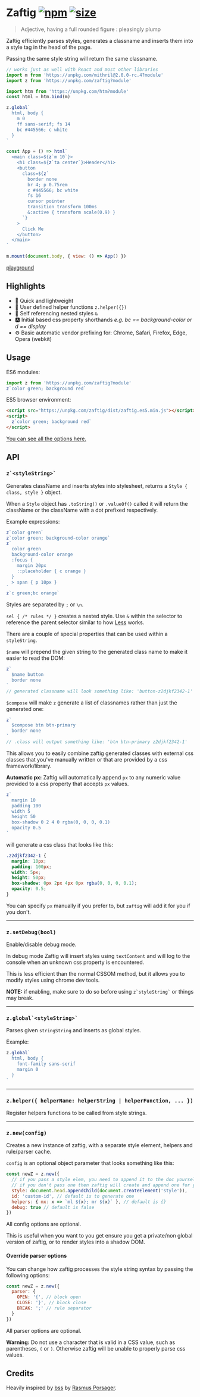 # Zaftig [![npm](https://img.shields.io/npm/v/zaftig.svg)](https://www.npmjs.com/package/zaftig) [![size](https://img.badgesize.io/https://unpkg.com/zaftig@latest/dist/zaftig.min.js.png?label=gzip&color=blue&compression=gzip)](https://unpkg.com/zaftig@latest/dist/zaftig.min.js)

> Adjective, having a full rounded figure : pleasingly plump

Zaftig efficiently parses styles, generates a classname and inserts them into a style tag in the head of the page.

Passing the same style string will return the same classname.

```jsx
// works just as well with React and most other libraries
import m from 'https://unpkg.com/mithril@2.0.0-rc.4?module'
import z from 'https://unpkg.com/zaftig?module'

import htm from 'https://unpkg.com/htm?module'
const html = htm.bind(m)

z.global`
  html, body {
    m 0
    ff sans-serif; fs 14
    bc #445566; c white
  }
`

const App = () => html`
  <main class=${z`m 10`}>
    <h1 class=${z`ta center`}>Header</h1>
    <button
      class=${z`
        border none
        br 4; p 0.75rem
        c #445566; bc white
        fs 16
        cursor pointer
        transition transform 100ms
        &:active { transform scale(0.9) }
      `}
    >
      Click Me
    </button>
  </main>
`

m.mount(document.body, { view: () => App() })
```

[playground](https://flems.io/#0=N4IgZglgNgpgziAXAbVAOwIYFsZJAOgAsAXLKEAGhAGMB7NYmBvAHgBMIA3AAgjYF4AOiAwAHUcIB8gtN24yWAeg6dJlEHBixqxCPQSIQABkQBGAEwgAvhXTZch-ACsEVOgybE8ixdwDutABOANZw3E4ArnDE3BhhflpQ-hDEhNwASjAYOrFobNxYtNHctKkwgdxQEABGgRiBEPAyEFiiQTFY3GCBtJ0A5CTEonCIPhFoosEA5vh0WIpYKYQNUAAC5vhGmwC0gdT4ACwA-IVsEbB9za3t3ABeXT39g8OjiuOTM3OKtxhgulMnWhnC4yK5tQIxEidbq9bgDYhDEZjCbTWa9RRQwHAmCXNDuYpQpL8bhQ-DVCB5AAUWAAlKC0Ld8FMoLRqhgoAADGRyQkUbjVIEAT24wG5cgK3CMYrkYDA3DgGDQcG2mgaYAA3F0wqYDtL+dRuABiA4HACspoAbBbNQa-IQUjAxVYZFy0DJ8TEAILibjEyk032SEmkTlilhYDAU7jUKBxOD8AAkwFuHM6piMHKs0lk4pYhFM0djcHjSZTxAw0c85UzkgAElk2OUlPns+LuCxqhEEfQ9XIY3HE8nXW22wLAo2Kmh6I6cyP+RUDprRJL8AB2U2BGBYXvig3Gs2W636-z2xg7mXai3n6MRQJwILcNoUxiBa-EOpKlJ6WTvxVwMBBGmRhGFgcDXgAZIg2S6JwMAitwv5KgBgSdHA1DsjAlJbAAnAGzqzuKmZ6q2I4AMJVNQwTcAAsjObZKJ23ZoCRSgRhS2aujIWD4IU4zEJSbC0NQEQ4AwZJCnywDcJwjR+Ig3D+oG3DeqIilWDS6iaNouj6HgpiIKa2HWLYICYDgeCzMW6juIwzCGNYAC6VhAA)

## Highlights

- 💸 Quick and lightweight
- 🙇 User defined helper functions `z.helper({})`
- 💯 Self referencing nested styles `&`
- 🅰️ Initial based css property shorthands _e.g. bc == background-color or d == display_
- ⚙️ Basic automatic vendor prefixing for: Chrome, Safari, Firefox, Edge, Opera (webkit)

## Usage

ES6 modules:

```js
import z from 'https://unpkg.com/zaftig?module'
z`color green; background red`
```

ES5 browser environment:

```html
<script src="https://unpkg.com/zaftig/dist/zaftig.es5.min.js"></script>
<script>
  z`color green; background red`
</script>
```

[You can see all the options here.](https://unpkg.com/zaftig@latest/dist/)

## API

### `` z`<styleString>` ``

Generates className and inserts styles into stylesheet, returns a `Style { class, style }` object.

When a `Style` object has `.toString()` or `.valueOf()` called it will return the className or the className with a dot prefixed respectively.

Example expressions:

```js
z`color green`
z`color green; background-color orange`
z`
  color green
  background-color orange
  :focus {
    margin 20px
    ::placeholder { c orange }
  }
  > span { p 10px }
`
z`c green;bc orange`
```

Styles are separated by `;` or `\n`.

`sel { /* rules */ }` creates a nested style. Use `&` within the selector to reference the parent selector similar to how [Less](http://lesscss.org/) works.

There are a couple of special properties that can be used within a `styleString`.

`$name` will prepend the given string to the generated class name to make it easier to read the DOM:

```js
z`
  $name button
  border none
`
// generated classname will look something like: 'button-z2djkf2342-1'
```

`$compose` will make `z` generate a list of classnames rather than just the generated one:

```js
z`
  $compose btn btn-primary
  border none
`
// .class will output something like: 'btn btn-primary z2djkf2342-1'
```

This allows you to easily combine zaftig generated classes with external css classes that you've manually written or that are provided by a css framework/library.

**Automatic px:** Zaftig will automatically append `px` to any numeric value provided to a css property that accepts `px` values.

```js
z`
  margin 10
  padding 100
  width 5
  height 50
  box-shadow 0 2 4 0 rgba(0, 0, 0, 0.1)
  opacity 0.5
`
```

will generate a css class that looks like this:

```css
.z2djkf2342-1 {
  margin: 10px;
  padding: 100px;
  width: 5px;
  height: 50px;
  box-shadow: 0px 2px 4px 0px rgba(0, 0, 0, 0.1);
  opacity: 0.5;
}
```

You can specify `px` manually if you prefer to, but `zaftig` will add it for you if you don't.

<hr>

### `z.setDebug(bool)`

Enable/disable debug mode.

In debug mode Zaftig will insert styles using `textContent` and will log to the console when an unknown css property is encountered.

This is less efficient than the normal CSSOM method, but it allows you to modify styles using chrome dev tools.

**NOTE:** if enabling, make sure to do so before using `` z`styleString` `` or things may break.

<hr>

### `` z.global`<styleString>` ``

Parses given `stringString` and inserts as global styles.

Example:

```js
z.global`
  html, body {
    font-family sans-serif
    margin 0
  }
`
```

<hr>

### `z.helper({ helperName: helperString | helperFunction, ... })`

Register helpers functions to be called from style strings.

<hr>

### `z.new(config)`

Creates a new instance of zaftig, with a separate style element, helpers and rule/parser cache.

`config` is an optional object parameter that looks something like this:

```js
const newZ = z.new({
  // if you pass a style elem, you need to append it to the doc yourself
  // if you don't pass one then zaftig will create and append one for you
  style: document.head.appendChild(document.createElement('style')),
  id: 'custom-id', // default is to generate one
  helpers: { mx: x => `ml ${x}; mr ${x}` }, // default is {}
  debug: true // default is false
})
```

All config options are optional.

This is useful when you want to you get ensure you get a private/non global version of zaftig, or to render styles into a shadow DOM.

#### Override parser options

You can change how zaftig processes the style string syntax by passing the following options:

```js
const newZ = z.new({
  parser: {
    OPEN: '{', // block open
    CLOSE: '}', // block close
    BREAK: ';' // rule separator
  }
})
```

All parser options are optional.

**Warning:** Do not use a character that is valid in a CSS value, such as parentheses, `(` or `)`. Otherwise zaftig will be unable to properly parse css values.

## Credits

Heavily inspired by [bss](https://github.com/porsager/bss) by [Rasmus Porsager](https://github.com/porsager).
